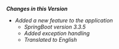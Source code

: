 _**Changes in this Version**_
    
- _Added a new feature to the application_
  - _SpringBoot version 3.3.5_
  - _Added exception handling_
  - _Translated to English_